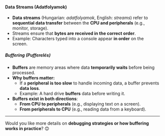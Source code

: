 
#### **Data Streams (Adatfolyamok)**
- **Data streams** (Hungarian: *adatfolyamok*, English: *streams*) refer to **sequential data transfer** between the **CPU and peripherals** (e.g., monitor, storage).
- Streams ensure that **bytes are received in the correct order**.
- Example: Characters typed into a console appear **in order** on the screen.

##### **Buffering (Pufferelés)**
- **Buffers** are memory areas where data **temporarily waits** before being processed.
- **Why buffers matter:**  
  - If a **peripheral is too slow** to handle incoming data, a buffer prevents **data loss**.
  - Example: A hard drive **buffers** data before writing it.
- **Buffers exist in both directions**:
  - **From CPU to peripherals** (e.g., displaying text on a screen).
  - **From peripherals to CPU** (e.g., reading data from a keyboard).

---

Would you like more details on **debugging strategies or how buffering works in practice**? 😊
